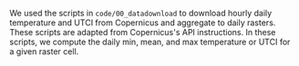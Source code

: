 We used the scripts in `code/00_datadownload` to download hourly daily temperature and UTCI from Copernicus and aggregate to daily rasters. 
These scripts are adapted from Copernicus's API instructions. In these scripts, we compute the daily min, mean, and max temperature or UTCI for a given raster cell.
